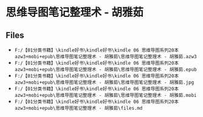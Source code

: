 # 思维导图笔记整理术 - 胡雅茹

## Files

- `F:/【01分类书籍】\kindle好书\kindle好书\kindle 06 思维导图系列20本 azw3+mobi+epub\思维导图笔记整理术 - 胡雅茹\思维导图笔记整理术 - 胡雅茹.azw3`
- `F:/【01分类书籍】\kindle好书\kindle好书\kindle 06 思维导图系列20本 azw3+mobi+epub\思维导图笔记整理术 - 胡雅茹\思维导图笔记整理术 - 胡雅茹.epub`
- `F:/【01分类书籍】\kindle好书\kindle好书\kindle 06 思维导图系列20本 azw3+mobi+epub\思维导图笔记整理术 - 胡雅茹\思维导图笔记整理术 - 胡雅茹.jpg`
- `F:/【01分类书籍】\kindle好书\kindle好书\kindle 06 思维导图系列20本 azw3+mobi+epub\思维导图笔记整理术 - 胡雅茹\思维导图笔记整理术 - 胡雅茹.mobi`
- `F:/【01分类书籍】\kindle好书\kindle好书\kindle 06 思维导图系列20本 azw3+mobi+epub\思维导图笔记整理术 - 胡雅茹\files.md`
